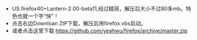 * US.firefox40+Lantern-2.00-beta11,经过精简，解压后大小不过80多mb。特色也就一个字“快”！
* 点击右边Downloan ZIP下载，解压后用firefox.vbs启动。
* 或者点击这里下载  https://github.com/yeahwu/firefox/archive/master.zip

